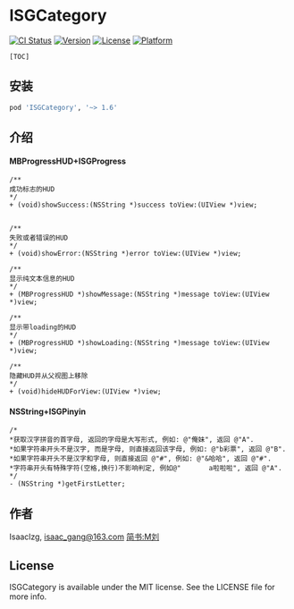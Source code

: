 # ISGCategory

[![CI Status](https://img.shields.io/travis/Isaaclzg/ISGCategory.svg?style=flat)](https://travis-ci.org/Isaaclzg/ISGCategory)
[![Version](https://img.shields.io/cocoapods/v/ISGCategory.svg?style=flat)](https://cocoapods.org/pods/ISGCategory)
[![License](https://img.shields.io/cocoapods/l/ISGCategory.svg?style=flat)](https://cocoapods.org/pods/ISGCategory)
[![Platform](https://img.shields.io/cocoapods/p/ISGCategory.svg?style=flat)](https://cocoapods.org/pods/ISGCategory)

```
[TOC]
```

## 安装


```ruby
pod 'ISGCategory', '~> 1.6'
```

## 介绍
#### MBProgressHUD+ISGProgress

```
/**
成功标志的HUD
*/
+ (void)showSuccess:(NSString *)success toView:(UIView *)view;


/**
失败或者错误的HUD
*/
+ (void)showError:(NSString *)error toView:(UIView *)view;

/**
显示纯文本信息的HUD
*/
+ (MBProgressHUD *)showMessage:(NSString *)message toView:(UIView *)view;

/**
显示带loading的HUD
*/
+ (MBProgressHUD *)showLoading:(NSString *)message toView:(UIView *)view;

/**
隐藏HUD并从父视图上移除
*/
+ (void)hideHUDForView:(UIView *)view;
```
#### NSString+ISGPinyin
```
/*
*获取汉字拼音的首字母, 返回的字母是大写形式, 例如: @"俺妹", 返回 @"A".
*如果字符串开头不是汉字, 而是字母, 则直接返回该字母, 例如: @"b彩票", 返回 @"B".
*如果字符串开头不是汉字和字母, 则直接返回 @"#", 例如: @"&哈哈", 返回 @"#".
*字符串开头有特殊字符(空格,换行)不影响判定, 例如@"       a啦啦啦", 返回 @"A".
*/
- (NSString *)getFirstLetter;
```



## 作者

Isaaclzg, isaac_gang@163.com
[简书:M刘](https://www.jianshu.com/u/7e1b920cdac1)

## License

ISGCategory is available under the MIT license. See the LICENSE file for more info.
